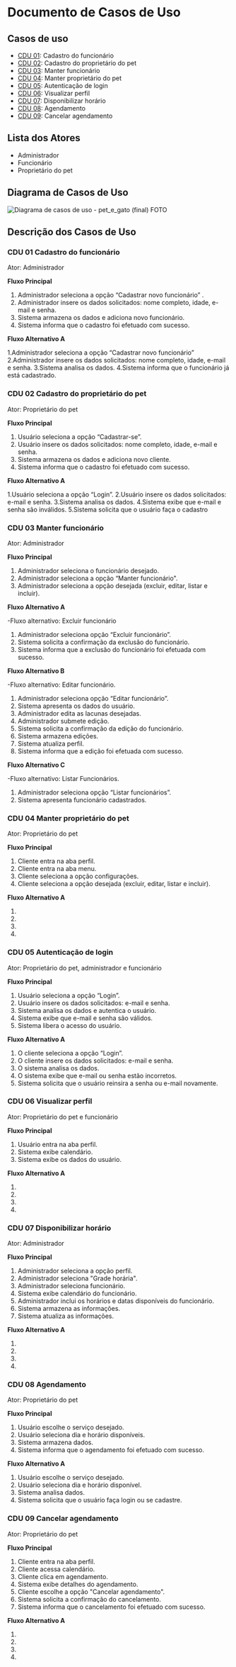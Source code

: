 # Documento de Casos de Uso

## Casos de uso

 - [CDU 01](#CDU-01): Cadastro do funcionário
 - [CDU 02](#CDU-02): Cadastro do proprietário do pet
 - [CDU 03](#CDU-03): Manter funcionário
 - [CDU 04](#CDU-04): Manter proprietário do pet
 - [CDU 05](#CDU-05): Autenticação de login 
 - [CDU 06](#CDU-06): Visualizar perfil
 - [CDU 07](#CDU-07): Disponibilizar horário
 - [CDU 08](#CDU-08): Agendamento
 - [CDU 09](#CDU-09): Cancelar agendamento
 

## Lista dos Atores
 
 - Administrador
 - Funcionário
 - Proprietário do pet

## Diagrama de Casos de Uso

![Diagrama de casos de uso - pet_e_gato (final) FOTO](https://user-images.githubusercontent.com/95047248/189779855-82e20ae8-d01b-4a3a-a521-936849b1d336.jpg)



## Descrição dos Casos de Uso

### CDU 01 Cadastro do funcionário

Ator: Administrador


**Fluxo Principal**

1. Administrador seleciona a opção “Cadastrar novo funcionário” .
2. Administrador insere os dados solicitados: nome completo, idade, e-mail e senha.
3. Sistema armazena os dados e adiciona novo funcionário. 
4. Sistema informa que o cadastro foi efetuado com sucesso. 


**Fluxo Alternativo A**

1.Administrador seleciona a opção “Cadastrar novo funcionário” 
2.Administrador insere os dados solicitados: nome completo, idade, e-mail e senha.
3.Sistema analisa os dados. 
4.Sistema informa que o funcionário já está cadastrado. 
  

### CDU 02 Cadastro do proprietário do pet

Ator: Proprietário do pet

**Fluxo Principal**

1. Usuário seleciona a opção “Cadastrar-se”. 
2. Usuário insere os dados solicitados: nome completo, idade, e-mail e senha. 
3. Sistema armazena os dados e adiciona novo cliente. 
4. Sistema informa que o cadastro foi efetuado com sucesso. 


**Fluxo Alternativo A**

 1.Usuário seleciona a opção “Login”. 
 2.Usuário insere os dados solicitados: e-mail e senha.
 3.Sistema analisa os dados. 
 4.Sistema exibe que e-mail e senha são inválidos.
 5.Sistema solicita que o usuário faça o cadastro
 
### CDU 03 Manter funcionário

Ator: Administrador 

**Fluxo Principal**

1. Administrador seleciona  o funcionário desejado.
2. Administrador seleciona a opção “Manter funcionário".
3. Administrador seleciona a opção desejada (excluir, editar, listar e incluir).

**Fluxo Alternativo A**

-Fluxo alternativo: Excluir funcionário

1. Administrador seleciona opção “Excluir funcionário”. 
2. Sistema solicita a confirmação da exclusão do funcionário. 
3. Sistema informa que a exclusão do funcionário foi efetuada com sucesso. 

**Fluxo Alternativo B**

-Fluxo alternativo: Editar funcionário. 

1. Administrador seleciona opção “Editar funcionário”. 
2. Sistema apresenta os dados do usuário. 
3. Administrador edita as lacunas desejadas. 
4. Administrador submete edição.  
5. Sistema solicita a confirmação da edição do funcionário. 
6. Sistema armazena edições. 
7. Sistema atualiza perfil. 
7. Sistema informa que a edição foi efetuada com sucesso.  

**Fluxo Alternativo C**

-Fluxo alternativo: Listar Funcionários. 

1. Administrador seleciona opção “Listar funcionários”. 
2. Sistema apresenta funcionário cadastrados.

 
### CDU 04 Manter proprietário do pet

Ator: Proprietário do pet 

**Fluxo Principal**
1. Cliente entra na aba perfil. 
2. Cliente entra na aba menu.
3. Cliente seleciona a opção configurações. 
4. Cliente seleciona a opção desejada (excluir, editar, listar e incluir). 


**Fluxo Alternativo A**

1.
2.
3.
4.
 
  

### CDU 05 Autenticação de login

Ator: Proprietário do pet, administrador e funcionário

**Fluxo Principal**

1. Usuário seleciona a opção “Login”.  
2. Usuário insere os dados solicitados: e-mail e senha. 
3. Sistema analisa os dados e autentica o usuário.
4. Sistema exibe que e-mail e senha são válidos. 
5. Sistema libera o acesso do usuário. 


**Fluxo Alternativo A**

1. O cliente seleciona a opção “Login”. 
2. O cliente insere os dados solicitados: e-mail e senha. 
3. O sistema analisa os dados. 
4. O sistema exibe que e-mail ou senha estão incorretos.
5. Sistema solicita que o usuário reinsira a senha ou e-mail novamente. 

 
 
 ### CDU 06 Visualizar perfil

Ator: Proprietário do pet e funcionário

**Fluxo Principal**

1. Usuário entra na aba perfil. 
2. Sistema exibe calendário. 
3. Sistema exibe os dados do usuário. 


**Fluxo Alternativo A**

1.
2.
3.
4.

   
### CDU 07 Disponibilizar horário

Ator: Administrador

**Fluxo Principal**

1. Administrador seleciona a opção perfil. 
2. Administrador seleciona "Grade horária". 
3. Administrador seleciona funcionário. 
4. Sistema exibe calendário do funcionário. 
5. Administrador inclui os horários e datas disponíveis do funcionário.
6. Sistema armazena as informações. 
7. Sistema atualiza as informações.

**Fluxo Alternativo A**

1.
2.
3.
4. 
 
 
 ### CDU 08 Agendamento

Ator: Proprietário do pet

**Fluxo Principal**

 1. Usuário escolhe o serviço desejado. 
 2. Usuário seleciona dia e horário disponíveis. 
 3. Sistema armazena dados. 
 4. Sistema informa que o agendamento foi efetuado com sucesso. 


**Fluxo Alternativo A**

1. Usuário escolhe o serviço desejado. 
2. Usuário seleciona dia e horário disponível. 
3. Sistema analisa dados.
4. Sistema solicita que o usuário faça login ou se cadastre.
   

 ### CDU 09 Cancelar agendamento

Ator: Proprietário do pet

**Fluxo Principal**

 1. Cliente entra na aba perfil. 
 2. Cliente acessa calendário. 
 3. Cliente clica em agendamento. 
 4. Sistema exibe detalhes do agendamento. 
 5. Cliente escolhe a opção "Cancelar agendamento". 
 6. Sistema solicita a confirmação do cancelamento. 
 7. Sistema informa que o cancelamento foi efetuado com sucesso.

**Fluxo Alternativo A**

1.
2.
3.
4.   



